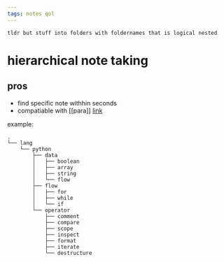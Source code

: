 ```yaml
---
tags: notes qol
---
```

    tldr but stuff into folders with foldernames that is logical nested
# hierarchical note taking
## pros
- find specific note withhin seconds
- compatiable with [[para]] [link](https://fortelabs.co/blog/para/)

example:

    . 
    └── lang
        └── python
            ├── data
            │   ├── boolean
            │   ├── array
            │   ├── string
            │   └── flow
            ├── flow
            │   ├── for
            │   ├── while
            │   └── if
            └── operator
                ├── comment
                ├── compare
                ├── scope
                ├── inspect
                ├── format
                ├── iterate
                └── destructure